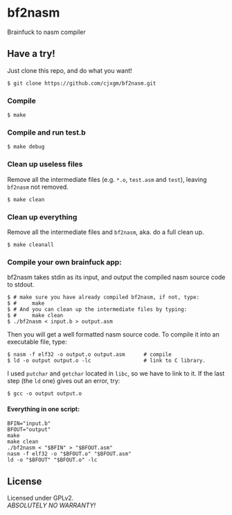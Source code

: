 # bf2nasm
Brainfuck to nasm compiler<br>

## Have a try!
Just clone this repo, and do what you want!

	$ git clone https://github.com/cjxgm/bf2nasm.git

### Compile

	$ make

### Compile and run test.b

	$ make debug

### Clean up useless files
Remove all the intermediate files (e.g. `*.o`, `test.asm` and `test`),
leaving `bf2nasm` not removed.

	$ make clean

### Clean up everything
Remove all the intermediate files and `bf2nasm`, aka. do a full clean up.

	$ make cleanall

### Compile your own brainfuck app:
bf2nasm takes stdin as its input, and output the compiled nasm source
code to stdout.

	$ # make sure you have already compiled bf2nasm, if not, type:
	$ #		make
	$ # And you can clean up the intermediate files by typing:
	$ #		make clean
	$ ./bf2nasm < input.b > output.asm

Then you will get a well formatted nasm source code. To compile it
into an executable file, type:

	$ nasm -f elf32 -o output.o output.asm		# compile
	$ ld -o output output.o -lc					# link to C library.

I used `putchar` and `getchar` located in `libc`, so we have to link to it.
If the last step (the `ld` one) gives out an error, try:

	$ gcc -o output output.o

#### Everything in one script:

	BFIN="input.b"
	BFOUT="output"
	make
	make clean
	./bf2nasm < "$BFIN" > "$BFOUT.asm"
	nasm -f elf32 -o "$BFOUT.o" "$BFOUT.asm"
	ld -o "$BFOUT" "$BFOUT.o" -lc

## License
Licensed under GPLv2.<br>
*ABSOLUTELY NO WARRANTY!*

